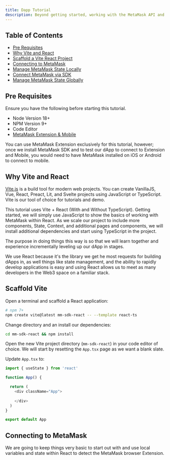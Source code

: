 ```yaml
---
title: Dapp Tutorial
description: Beyond getting started, working with the MetaMask API and SDK to connect to MetaMask from a dApp.
---
```


## Table of Contents

- [Pre Requisites](#pre-requisites)
- [Why Vite and React](#why-vite-and-react)
- [Scaffold a Vite React Project](#scaffold-vite)
- [Connecting to MetaMask](#connecting-to-metamask)
- [Manage MetaMask State Locally](#manage-metamask-state-locally)
- [Connect MetaMask via SDK](#Connect-metamask-via-SDK)
- [Manage MetaMask State Globally](#manage-metamask-state-globally)

## Pre Requisites

Ensure you have the following before starting this tutorial.

- Node Version 18+
- NPM Version 9+
- Code Editor
- [MetaMask Extension & Mobile](https://metamask.io/download)

You can use MetaMask Extension exclusively for this tutorial, however; once we install MetaMask SDK and to test our dApp to connect to Extension and Mobile, you would need to have MetaMask installed on iOS or Android to connect to mobile.

## Why Vite and React

[Vite.js](https://v3.vitejs.dev/guide) is a build tool for modern web projects. You can create VanillaJS, Vue, React, Preact, Lit, and Svelte projects using JavaScript or TypeScript. Vite is our tool of choice for tutorials and demo.

This tutorial uses Vite + React (With and Without TypeScript). Getting started, we will simply use JavaScript to show the basics of working with MetaMask within React. As we scale our project to include more components, State, Context, and additional pages and components, we will install additional dependencies and start using TypeScript in the project.

The purpose in doing things this way is so that we will learn together and experience incrementally leveling up our dApp in stages.

We use React because it's the library we get he most requests for building dApps in, as well things like state management, and the ability to rapidly develop applications is easy and using React allows us to meet as many developers in the Web3 space on a familiar stack.

## Scaffold Vite

Open a terminal and scaffold a React application:

```bash
# npm 7+
npm create vite@latest mm-sdk-react -- --template react-ts
```

Change directory and an install our dependencies:

```bash
cd mm-sdk-react && npm install
```

Open the new Vite project directory (`mm-sdk-react`) in your code editor of choice. We will start by resetting the `App.tsx` page as we want a blank slate.

Update `App.tsx` to:

```ts
import { useState } from 'react'

function App() {

  return (
    <div className="App">
      
    </div>
  )
}

export default App
```

## Connecting to MetaMask

We are going to keep things very basic to start out with and use local variables and state within React to detect the MetaMask browser Extension.